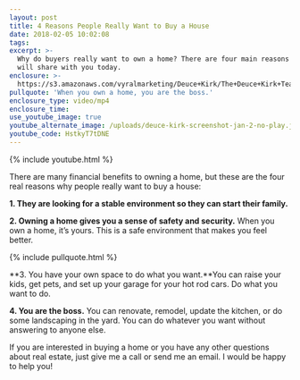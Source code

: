 ```yaml
---
layout: post
title: 4 Reasons People Really Want to Buy a House
date: 2018-02-05 10:02:08
tags:
excerpt: >-
  Why do buyers really want to own a home? There are four main reasons that I
  will share with you today.
enclosure: >-
  https://s3.amazonaws.com/vyralmarketing/Deuce+Kirk/The+Deuce+Kirk+Team-+4+Reasons+People+Buy.mp4
pullquote: 'When you own a home, you are the boss.'
enclosure_type: video/mp4
enclosure_time:
use_youtube_image: true
youtube_alternate_image: /uploads/deuce-kirk-screenshot-jan-2-no-play.jpg
youtube_code: HstkyT7tDNE
---
```



{% include youtube.html %}

There are many financial benefits to owning a home, but these are the four real reasons why people really want to buy a house:

**1. They are looking for a stable environment so they can start their family.**

**2. Owning a home gives you a sense of safety and security.** When you own a home, it’s yours. This is a safe environment that makes you feel better.

{% include pullquote.html %}

**3. You have your own space to do what you want.**You can raise your kids, get pets, and set up your garage for your hot rod cars. Do what you want to do.

**4. You are the boss.** You can renovate, remodel, update the kitchen, or do some landscaping in the yard. You can do whatever you want without answering to anyone else.

If you are interested in buying a home or you have any other questions about real estate, just give me a call or send me an email. I would be happy to help you!